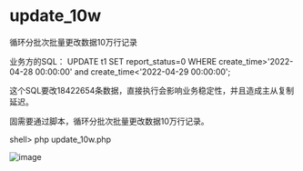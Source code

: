 # update_10w
循环分批次批量更改数据10万行记录

业务方的SQL：
UPDATE t1 SET report_status=0 WHERE create_time>'2022-04-28 00:00:00' and  create_time<'2022-04-29 00:00:00';

这个SQL要改18422654条数据，直接执行会影响业务稳定性，并且造成主从复制延迟。

固需要通过脚本，循环分批次批量更改数据10万行记录。

shell> php update_10w.php

![image](https://s4.51cto.com/images/202204/445155c3292fd31aa8b747f73f408305c61ba9.png?x-oss-process=image/watermark,size_14,text_QDUxQ1RP5Y2a5a6i,color_FFFFFF,t_100,g_se,x_10,y_10,shadow_20,type_ZmFuZ3poZW5naGVpdGk=,x-oss-process=image/resize,m_fixed,w_1184)
